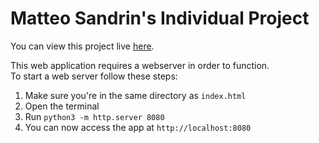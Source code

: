 # Matteo Sandrin's Individual Project
  
You can view this project live [here](https://matteosandrin.github.io/coms4170-individual-project).
  
This web application requires a webserver in order to function.  
To start a web server follow these steps:
1. Make sure you're in the same directory as `index.html`
2. Open the terminal
3. Run `python3 -m http.server 8080`
4. You can now access the app at `http://localhost:8080`